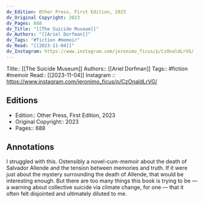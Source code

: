 ```yaml
---
dv_Edition: Other Press, First Edition, 2023
dv_Original Copyright: 2023
dv_Pages: 688
dv_Title: "[[The Suicide Museum]]"
dv_Authors: "[[Ariel Dorfman]]"
dv_Tags: "#fiction #memoir"
dv_Read: "[[2023-11-04]]"
dv_Instagram: https://www.instagram.com/jeronimo_ficus/p/CzOnaldLrVG/
---
```

Title:: [[The Suicide Museum]]
Authors:: [[Ariel Dorfman]]
Tags:: #fiction #memoir 
Read:: [[2023-11-04]]
Instagram :: https://www.instagram.com/jeronimo_ficus/p/CzOnaldLrVG/

## Editions
- Edition:: Other Press, First Edition, 2023
- Original Copyright:: 2023
- Pages:: 688

## Annotations

  
I struggled with this. Ostensibly a novel-cum-memoir about the death of Salvador Allende and the tension between memories and truth. If it were just about the mystery surrounding the death of Allende, that would be interesting enough. But there are too many things this book is trying to be — a warning about collective suicide via climate change, for one — that it often felt disjointed and ultimately diluted to me.